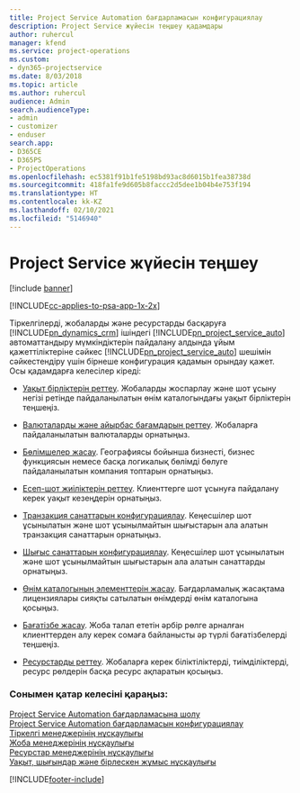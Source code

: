 ```yaml
---
title: Project Service Automation бағдарламасын конфигурациялау
description: Project Service жүйесін теңшеу қадамдары
author: ruhercul
manager: kfend
ms.service: project-operations
ms.custom:
- dyn365-projectservice
ms.date: 8/03/2018
ms.topic: article
ms.author: ruhercul
audience: Admin
search.audienceType:
- admin
- customizer
- enduser
search.app:
- D365CE
- D365PS
- ProjectOperations
ms.openlocfilehash: ec5381f91b1fe5198bd93ac8d6015b1fea38738d
ms.sourcegitcommit: 418fa1fe9d605b8faccc2d5dee1b04b4e753f194
ms.translationtype: HT
ms.contentlocale: kk-KZ
ms.lasthandoff: 02/10/2021
ms.locfileid: "5146940"
---
```

# <a name="configure-project-service"></a>Project Service жүйесін теңшеу

[!include [banner](../includes/psa-now-project-operations.md)]

[!INCLUDE[cc-applies-to-psa-app-1x-2x](../includes/cc-applies-to-psa-app-1x-2x.md)]

Тіркелгілерді, жобаларды және ресурстарды басқаруға [!INCLUDE[pn_dynamics_crm](../includes/pn-dynamics-crm.md)] ішіндегі [!INCLUDE[pn_project_service_auto](../includes/pn-project-service-auto.md)] автоматтандыру мүмкіндіктерін пайдалану алдында ұйым қажеттіліктеріне сәйкес [!INCLUDE[pn_project_service_auto](../includes/pn-project-service-auto.md)] шешімін сәйкестендіру үшін бірнеше конфигурация қадамын орындау қажет. Осы қадамдарға келесілер кіреді:  
  
-   [Уақыт бірліктерін реттеу](../psa/set-up-time-units.md). Жобаларды жоспарлау және шот ұсыну негізі ретінде пайдаланылатын өнім каталогындағы уақыт бірліктерін теңшеңіз.  
  
-   [Валюталарды және айырбас бағамдарын реттеу](../psa/set-up-currencies-exchange-rates.md). Жобаларға пайдаланылатын валюталарды орнатыңыз.  
  
-   [Бөлімшелер жасау](../psa/create-organizational-units.md). Географиясы бойынша бизнесті, бизнес функциясын немесе басқа логикалық бөлімді бөлуге пайдаланылатын компания топтарын орнатыңыз.  
  
-   [Есеп-шот жиіліктерін реттеу](../psa/set-up-invoice-frequencies.md). Клиенттерге шот ұсынуға пайдалану керек уақыт кезеңдерін орнатыңыз.  
  
-   [Транзакция санаттарын конфигурациялау](../psa/configure-transaction-categories.md). Кеңесшілер шот ұсынылатын және шот ұсынылмайтын шығыстарын ала алатын транзакция санаттарын орнатыңыз.  
  
-   [Шығыс санаттарын конфигурациялау](../psa/configure-expense-categories.md). Кеңесшілер шот ұсынылатын және шот ұсынылмайтын шығыстарын ала алатын санаттарды орнатыңыз.  
  
-   [Өнім каталогының элементтерін жасау](../psa/create-product-catalog-items.md). Бағдарламалық жасақтама лицензиялары сияқты сатылатын өнімдерді өнім каталогына қосыңыз.  
  
-   [Бағатізбе жасау](../psa/create-price-list.md). Жоба талап ететін әрбір рөлге арналған клиенттерден алу керек сомаға байланысты әр түрлі бағатізбелерді теңшеңіз.  
  
-   [Ресурстарды реттеу](../psa/set-up-resources.md). Жобаларға керек біліктіліктерді, тиімділіктерді, ресурс рөлдерін басқа ресурс ақпаратын қосыңыз.  
  
### <a name="see-also"></a>Сонымен қатар келесіні қараңыз:  
 [Project Service Automation бағдарламасына шолу](../psa/overview.md)   
 [Project Service Automation бағдарламасын конфигурациялау](../psa/configure.md)   
 [Тіркелгі менеджерінің нұсқаулығы](../psa/account-manager-guide.md)   
 [Жоба менеджерінің нұсқаулығы](../psa/project-manager-guide.md)   
 [Ресурстар менеджерінің нұсқаулығы](../psa/resource-manager-guide.md)   
 [Уақыт, шығындар және бірлескен жұмыс нұсқаулығы](../psa/time-expense-collaboration-guide.md)


[!INCLUDE[footer-include](../includes/footer-banner.md)]